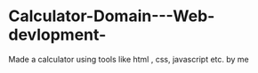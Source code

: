# Calculator-Domain---Web-devlopment-
Made a calculator using tools like html , css, javascript etc. by me 
